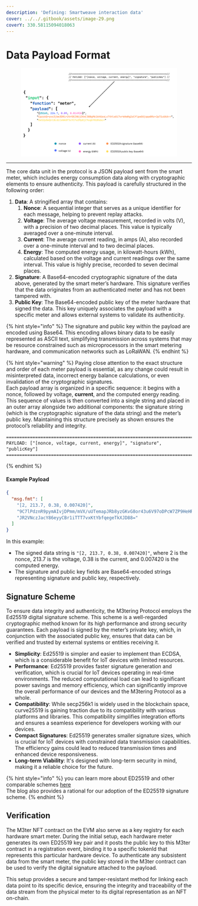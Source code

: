 ```yaml
---
description: 'Defining: Smartweave interaction data'
cover: ../../.gitbook/assets/image-29.png
coverY: 330.58115094018063
---
```


# Data Payload Format

<figure><img src="../../.gitbook/assets/Screenshot 2024-11-10 at 08-41-51 M3tering Protocol Data Format - Presentation - Canva.png" alt=""><figcaption></figcaption></figure>

***

The core data unit in the protocol is a JSON payload sent from the smart meter, which includes energy consumption data along with cryptographic elements to ensure authenticity. This payload is carefully structured in the following order:

1. **Data**: A stringified array that contains:
   1. **Nonce**: A sequential integer that serves as a unique identifier for each message, helping to prevent replay attacks.
   2. **Voltage**: The average voltage measurement, recorded in volts (V), with a precision of two decimal places. This value is typically averaged over a one-minute interval.
   3. **Current**: The average current reading, in amps (A), also recorded over a one-minute interval and to two decimal places.
   4. **Energy**: The computed energy usage, in kilowatt-hours (kWh), calculated based on the voltage and current readings over the same interval. This value is highly precise, recorded to seven decimal places.
2. **Signature**: A Base64-encoded cryptographic signature of the data above, generated by the smart meter’s hardware. This signature verifies that the data originates from an authenticated meter and has not been tampered with.
3. **Public Key**: The Base64-encoded public key of the meter hardware that signed the data. This key uniquely associates the payload with a specific meter and allows external systems to validate its authenticity.

{% hint style="info" %}
The signature and public key within the payload are encoded using Base64. This encoding allows binary data to be easily represented as ASCII text, simplifying transmission across systems that may be resource constrained such as microprocessors in the smart metering hardware, and communication networks such as LoRaWAN.
{% endhint %}

{% hint style="warning" %}
Paying close attention to the exact structure and order of each meter payload is essential, as any change could result in misinterpreted data, incorrect energy balance calculations, or even invalidation of the cryptographic signatures. \
Each payload array is organized in a specific sequence: it begins with a nonce, followed by voltage, **current**, and the computed energy reading. This sequence of values is then converted into a single string and placed in an outer array alongside two additional components: the signature string (which is the cryptographic signature of the data string) and the meter’s public key. Maintaining this structure precisely as shown ensures the protocol’s reliability and integrity.

```
========================================================================
PAYLOAD: ["[nonce, voltage, current, energy]", "signature", "publicKey"]
========================================================================
```
{% endhint %}

#### **Example Payload**

```json
{
  "msg.fmt": [
    "[2, 213.7, 0.38, 0.007420]",
    "9C7lPdznR9pymAIvjDPmm/mVX/uUTemapJRb8yzGKvG8or43u6V97oDPcW7ZP9HeHRZrGEf1iIkyLixAVdWsDg==",
    "JR2VNczJacY86eyyCBr1iTTT7vxKtYbfqegeTkXJD88="
  ]
}
```

In this example:

* The signed data string is `"[2, 213.7, 0.38, 0.007420]"`, where 2 is the nonce, 213.7 is the voltage, 0.38 is the current, and 0.007420 is the computed energy.
* The signature and public key fields are Base64-encoded strings representing signature and public key, respectively.

## Signature Scheme

To ensure data integrity and authenticity, the M3tering Protocol employs the Ed25519 digital signature scheme. This scheme is a well-regarded cryptographic method known for its high performance and strong security guarantees. Each payload is signed by the meter’s private key, which, in conjunction with the associated public key, ensures that data can be verified and trusted by external systems or entities receiving it.

* **Simplicity**: Ed25519 is simpler and easier to implement than ECDSA, which is a considerable benefit for IoT devices with limited resources.
* **Performance**: Ed25519 provides faster signature generation and verification, which is crucial for IoT devices operating in real-time environments. The reduced computational load can lead to significant power savings and memory efficiency, which can significantly improve the overall performance of our devices and the M3tering Protocol as a whole.
* **Compatibility**: While secp256k1 is widely used in the blockchain space, curve25519 is gaining traction due to its compatibility with various platforms and libraries. This compatibility simplifies integration efforts and ensures a seamless experience for developers working with our devices.
* **Compact Signatures**: Ed25519 generates smaller signature sizes, which is crucial for IoT devices with constrained data transmission capabilities. The efficiency gains could lead to reduced transmission times and enhanced device responsiveness.
* **Long-term Viability**: It's designed with long-term security in mind, making it a reliable choice for the future.

{% hint style="info" %}
you can learn more about ED25519 and other comparable schemes [here](https://soatok.blog/2022/05/19/guidance-for-choosing-an-elliptic-curve-signature-algorithm-in-2022/)\
The blog also provides a rational for our adoption of the ED25519 signature scheme.
{% endhint %}

## Verification

The M3ter NFT contract on the EVM also serve as a key registry for each hardware smart meter. During the initial setup, each hardware meter generates its own ED25519 key pair and it posts the public key to this M3ter contract in a registration event, binding it to a specific tokenId that represents this particular hardware device. To authenticate any subsistent data from the smart meter, the public key stored in the M3ter contract can be used to verify the digital signature attached to the payload.&#x20;

This setup provides a secure and tamper-resistant method for linking each data point to its specific device, ensuring the integrity and traceability of the data stream from the physical meter to its digital representation as an NFT on-chain.&#x20;
